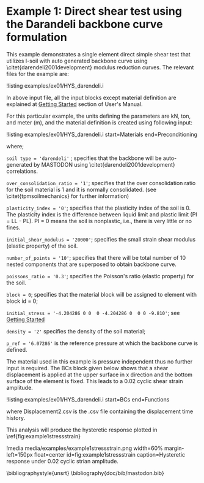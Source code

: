 # Example 1: Direct shear test using the Darandeli backbone curve formulation

This example demonstrates a single element direct simple shear test that utilizes I-soil with auto generated backbone curve using \citet{darendeli2001development} modulus reduction curves. The relevant files for the example are:

!listing examples/ex01/HYS_darendeli.i

In above input file, all the input blocks except material definition are explained at [Getting Started](manuals/user/index.md) section of User's Manual.

For this particular example, the units defining the parameters are kN, ton, and meter (m), and the material definition is created using following input:

!listing examples/ex01/HYS_darendeli.i start=Materials end=Preconditioning

where;

`soil type = 'darendeli'` ; specifies that the backbone will be auto-generated by MASTODON using \citet{darendeli2001development} correlations.

`over_consolidation_ratio = '1'`; specifies that the over consolidation ratio for the soil material is 1 and it is normally consolidated. (see \citet{tpmsoilmechanics} for further information)

`plasticity_index = '0'`; specifies that the plasticity index of the soil is 0. The plasticity index is the difference between liquid limit and plastic limit (PI = LL - PL). PI = 0 means the soil is nonplastic, i.e., there is very little or no fines.

`initial_shear_modulus = '20000'`;  specifies the small strain shear modulus (elastic property) of the soil.

`number_of_points = '10'`;  specifies that there will be total number of 10 nested components that are superposed to obtain backbone curve.

`poissons_ratio = '0.3'`; specifies the Poisson's ratio (elastic property) for the soil.

`block = 0`; specifies that the material block will be assigned to element with block id = 0;

`initial_stress = '-4.204286 0 0  0 -4.204286 0  0 0 -9.810'`; see [Getting Started](manuals/user/index.md)

`density = '2'` specifies the density of the soil material;

`p_ref = '6.07286'` is the reference pressure at which the backbone curve is defined.

The material used in this example is pressure independent thus no further input is required. The BCs block given below shows that a shear displacement is applied at the upper surface in x direction and the bottom surface of the element is fixed. This leads to a 0.02 cyclic shear strain amplitude.

!listing examples/ex01/HYS_darendeli.i start=BCs end=Functions

where Displacement2.csv is the .csv file containing the displacement time history.

This analysis will produce the hysteretic response plotted in \ref{fig:example1stressstrain}

!media media/examples/example1stressstrain.png width=60% margin-left=150px float=center id=fig:example1stressstrain caption=Hysteretic response under 0.02 cyclic strian amplitude.

\bibliographystyle{unsrt}
\bibliography{doc/bib/mastodon.bib}
